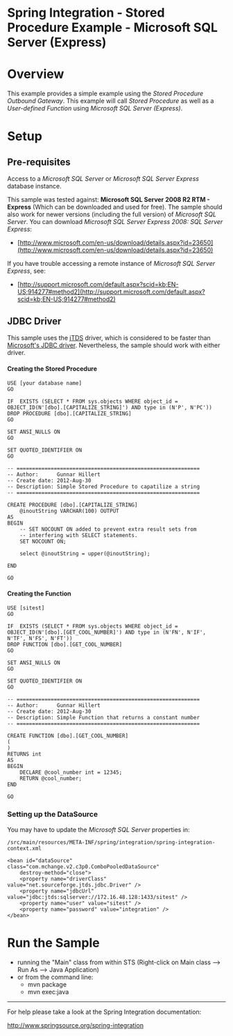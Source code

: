 Spring Integration - Stored Procedure Example - Microsoft SQL Server (Express)
================================================================================

# Overview

This example provides a simple example using the *Stored Procedure Outbound Gateway*. This example will call *Stored Procedure* as well as a *User-defined Function* using *Microsoft SQL Server (Express)*.

# Setup

## Pre-requisites

Access to a *Microsoft SQL Server* or *Microsoft SQL Server Express* database instance.

This sample was tested against: **Microsoft SQL Server 2008 R2 RTM - Express** (Which can be downloaded and used for free). The sample should also work for newer versions (including the full version) of *Microsoft SQL Server*. You can download *Microsoft SQL Server Express 2008: SQL Server Express*:

* [http://www.microsoft.com/en-us/download/details.aspx?id=23650](http://www.microsoft.com/en-us/download/details.aspx?id=23650)

If you have trouble accessing a remote instance of *Microsoft SQL Server Express*, see:

* [http://support.microsoft.com/default.aspx?scid=kb;EN-US;914277#method2](http://support.microsoft.com/default.aspx?scid=kb;EN-US;914277#method2)

## JDBC Driver

This sample uses the [jTDS](http://jtds.sourceforge.net) driver, which is considered to be faster than [Microsoft's JDBC driver](http://msdn.microsoft.com/en-us/sqlserver/aa937724.aspx). Nevertheless, the sample should work with either driver.

#### Creating the Stored Procedure

	USE [your database name]
	GO
	
	IF  EXISTS (SELECT * FROM sys.objects WHERE object_id = OBJECT_ID(N'[dbo].[CAPITALIZE_STRING]') AND type in (N'P', N'PC'))
	DROP PROCEDURE [dbo].[CAPITALIZE_STRING]
	GO
	
	SET ANSI_NULLS ON
	GO
	
	SET QUOTED_IDENTIFIER ON
	GO
	
	-- ===========================================================
	-- Author:		Gunnar Hillert
	-- Create date: 2012-Aug-30
	-- Description:	Simple Stored Procedure to capatilize a string
	-- ===========================================================
	
	CREATE PROCEDURE [dbo].[CAPITALIZE_STRING]
		@inoutString VARCHAR(100) OUTPUT
	AS
	BEGIN
		-- SET NOCOUNT ON added to prevent extra result sets from
		-- interfering with SELECT statements.
		SET NOCOUNT ON;
		
		select @inoutString = upper(@inoutString);
	
	END
	
	GO

#### Creating the Function

	USE [sitest]
	GO
	
	IF  EXISTS (SELECT * FROM sys.objects WHERE object_id = OBJECT_ID(N'[dbo].[GET_COOL_NUMBER]') AND type in (N'FN', N'IF', N'TF', N'FS', N'FT'))
	DROP FUNCTION [dbo].[GET_COOL_NUMBER]
	GO
	
	SET ANSI_NULLS ON
	GO
	
	SET QUOTED_IDENTIFIER ON
	GO
	
	-- ===========================================================
	-- Author:		Gunnar Hillert
	-- Create date: 2012-Aug-30
	-- Description:	Simple Function that returns a constant number
	-- ===========================================================
	
	CREATE FUNCTION [dbo].[GET_COOL_NUMBER]
	(
	)
	RETURNS int
	AS
	BEGIN
		DECLARE @cool_number int = 12345;
		RETURN @cool_number;
	END

	GO

### Setting up the DataSource

You may have to update the *Microsoft SQL Server* properties in:

    /src/main/resources/META-INF/spring/integration/spring-integration-context.xml

	<bean id="dataSource" class="com.mchange.v2.c3p0.ComboPooledDataSource"
		destroy-method="close">
		<property name="driverClass" value="net.sourceforge.jtds.jdbc.Driver" />
		<property name="jdbcUrl" value="jdbc:jtds:sqlserver://172.16.48.128:1433/sitest" />
		<property name="user" value="sitest" />
		<property name="password" value="integration" />
	</bean>


# Run the Sample

* running the "Main" class from within STS (Right-click on Main class --> Run As --> Java Application)
* or from the command line:
    - mvn package
    - mvn exec:java

--------------------------------------------------------------------------------

For help please take a look at the Spring Integration documentation:

http://www.springsource.org/spring-integration

